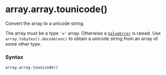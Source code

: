 # array.array.tounicode()

Convert the array to a unicode string.

The array must be a type `'u'` array. Otherwise a [`ValueError`](/exceptions/ValueError.md) is raised. Use `array.tobytes().decode(enc)` to obtain a unicode string from an array of some other type.

### Syntax

```python
array.array.tounicode()
```